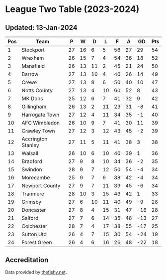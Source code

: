 # League Two Table (2023-2024)
## Updated: 13-Jan-2024

| Pos | Team | P | W | D | L | F | A | GD | Pts |
| --- | --- | --- | --- | --- | --- | --- | --- | --- | --- |
| 1 | Stockport | 27 | 16 | 6 | 5 | 56 | 27 | 29 | 54 |
| 2 | Wrexham | 26 | 15 | 7 | 4 | 54 | 36 | 18 | 52 |
| 3 | Mansfield | 26 | 13 | 11 | 2 | 45 | 21 | 24 | 50 |
| 4 | Barrow | 27 | 13 | 10 | 4 | 40 | 26 | 14 | 49 |
| 5 | Crewe | 27 | 13 | 8 | 6 | 50 | 40 | 10 | 47 |
| 6 | Notts County | 27 | 13 | 4 | 10 | 60 | 52 | 8 | 43 |
| 7 | MK Dons | 25 | 12 | 6 | 7 | 41 | 32 | 9 | 42 |
| 8 | Gillingham | 26 | 13 | 2 | 11 | 23 | 31 | -8 | 41 |
| 9 | Harrogate Town | 27 | 12 | 4 | 11 | 34 | 35 | -1 | 40 |
| 10 | AFC Wimbledon | 26 | 10 | 9 | 7 | 41 | 30 | 11 | 39 |
| 11 | Crawley Town | 27 | 12 | 3 | 12 | 43 | 45 | -2 | 39 |
| 12 | Accrington Stanley | 27 | 11 | 5 | 11 | 41 | 38 | 3 | 38 |
| 13 | Walsall | 26 | 10 | 6 | 10 | 40 | 39 | 1 | 36 |
| 14 | Bradford | 27 | 9 | 8 | 10 | 34 | 36 | -2 | 35 |
| 15 | Swindon | 28 | 9 | 7 | 12 | 50 | 54 | -4 | 34 |
| 16 | Morecambe | 25 | 9 | 7 | 9 | 38 | 42 | -4 | 34 |
| 17 | Newport County | 27 | 9 | 7 | 11 | 39 | 45 | -6 | 34 |
| 18 | Tranmere | 28 | 10 | 3 | 15 | 43 | 42 | 1 | 33 |
| 19 | Grimsby | 27 | 6 | 10 | 11 | 40 | 49 | -9 | 28 |
| 20 | Doncaster | 27 | 8 | 4 | 15 | 31 | 47 | -16 | 28 |
| 21 | Salford | 27 | 7 | 6 | 14 | 35 | 48 | -13 | 27 |
| 22 | Colchester | 28 | 7 | 4 | 17 | 38 | 55 | -17 | 25 |
| 23 | Sutton Utd | 26 | 4 | 7 | 15 | 30 | 54 | -24 | 19 |
| 24 | Forest Green | 26 | 4 | 6 | 16 | 26 | 48 | -22 | 18 |

## Accreditation 

Data provided by [thefishy.net](https://www.thefishy.net/).